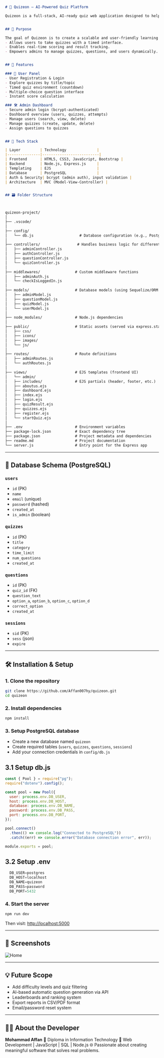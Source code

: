 ```markdown
# 🎯 Quizeon – AI-Powered Quiz Platform

Quizeon is a full-stack, AI-ready quiz web application designed to help users learn through interactive, domain-specific quizzes. It includes a fully functional User Interface and an advanced Admin Dashboard built using the MVC architecture with clean, maintainable code. Quizeon demonstrates skills in backend development, database design, frontend integration, and admin-level control — ideal for job and internship applications.


## 🧠 Purpose

The goal of Quizeon is to create a scalable and user-friendly learning platform that:
- Allows users to take quizzes with a timed interface.
- Enables real-time scoring and result tracking.
- Empowers admins to manage quizzes, questions, and users dynamically.


## 🚀 Features

### 👤 User Panel
- User Registration & Login
- Explore quizzes by title/topic
- Timed quiz environment (countdown)
- Multiple-choice question interface
- Instant score calculation

### 🛠️ Admin Dashboard
- Secure admin login (bcrypt-authenticated)
- Dashboard overview (users, quizzes, attempts)
- Manage users (search, view, delete)
- Manage quizzes (create, update, delete)
- Assign questions to quizzes


## 🔧 Tech Stack

| Layer         | Technology              |
|---------------|--------------------------|
| Frontend      | HTML5, CSS3, JavaScript, Bootstrap |
| Backend       | Node.js, Express.js     |
| Templating    | EJS                     |
| Database      | PostgreSQL              |
| Auth & Security| bcrypt (admin auth), input validation |
| Architecture  | MVC (Model-View-Controller) |


## 🗃️ Folder Structure



quizeon-project/
│
├── .vscode/
│
├── config/
│   └── db.js                     # Database configuration (e.g., PostgreSQL setup)
│
├── controllers/                 # Handles business logic for different parts
│   ├── adminController.js
│   ├── authController.js
│   ├── questionController.js
│   └── quizController.js
│
├── middlewares/                # Custom middleware functions
│   ├── adminAuth.js
│   └── checkIsLoggedIn.js
│
├── models/                     # Database models (using Sequelize/ORM or plain SQL)
│   ├── adminModel.js
│   ├── questionModel.js
│   ├── quizModel.js
│   └── userModel.js
│
├── node_modules/               # Node.js dependencies
│
├── public/                     # Static assets (served via express.static)
│   ├── css/
│   ├── icons/
│   ├── images/
│   └── js/
│
├── routes/                     # Route definitions
│   ├── adminRoutes.js
│   └── authRoutes.js
│
├── views/                      # EJS templates (frontend UI)
│   └── admin/
│   ├── includes/               # EJS partials (header, footer, etc.)
│   ├── aboutus.ejs
│   ├── dashboard.ejs
│   ├── index.ejs
│   ├── login.ejs
│   ├── quizResult.ejs
│   ├── quizzes.ejs
│   ├── register.ejs
│   └── startQuiz.ejs
│
├── .env                        # Environment variables
├── package-lock.json           # Exact dependency tree
├── package.json                # Project metadata and dependencies
├── readme.md                   # Project documentation
└── server.js                   # Entry point for the Express app

````

---

## 🧮 Database Schema (PostgreSQL)

### `users`
- `id` (PK)
- `name`
- `email` (unique)
- `password` (hashed)
- `created_at`
- `is_admin` (boolean)

### `quizzes`
- `id` (PK)
- `title`
- `category`
- `time_limit`
- `num_questions`
- `created_at`

### `questions`
- `id` (PK)
- `quiz_id` (FK)
- `question_text`
- `option_a`, `option_b`, `option_c`, `option_d`
- `correct_option`
- `created_at`

### `sessions`
- `sid` (PK)
- `sess` (json)
- `expire`

---

## 🛠️ Installation & Setup

### 1. Clone the repository

```bash
git clone https://github.com/Affan007hy/quizeon.git
cd quizeon
````

### 2. Install dependencies

```bash
npm install
```

### 3. Setup PostgreSQL database

* Create a new database named `quizeon`
* Create required tables (`users`, `quizzes`, `questions`, `sessions`)
* Add your connection credentials in `config/db.js`

## 3.1 Setup db.js

```js
const { Pool } = require("pg");
require("dotenv").config();

const pool = new Pool({
  user: process.env.DB_USER,
  host: process.env.DB_HOST,
  database: process.env.DB_NAME,
  password: process.env.DB_PASS,
  port: process.env.DB_PORT,
});

pool.connect()
  .then(() => console.log("Connected to PostgreSQL"))
  .catch((err) => console.error("Database connection error", err));

module.exports = pool;
```
## 3.2 Setup .env

```js
  DB_USER=postgres
  DB_HOST=localhost
  DB_NAME=quizeon
  DB_PASS=password
  DB_PORT=5432
```
### 4. Start the server

```bash
npm run dev
```

Then visit: [http://localhost:5000](http://localhost:5000)

---

## 📸 Screenshots

![Home](public/images/quiz.PNG)

---

## 💡 Future Scope

* Add difficulty levels and quiz filtering
* AI-based automatic question generation via API
* Leaderboards and ranking system
* Export reports in CSV/PDF format
* Email/password reset system

---
## 🙋‍♂️ About the Developer

**Mohammad Affan**
📘 Diploma in Information Technology
🔧 Web Development | JavaScript | SQL | Node.js
🌐 Passionate about creating meaningful software that solves real problems.